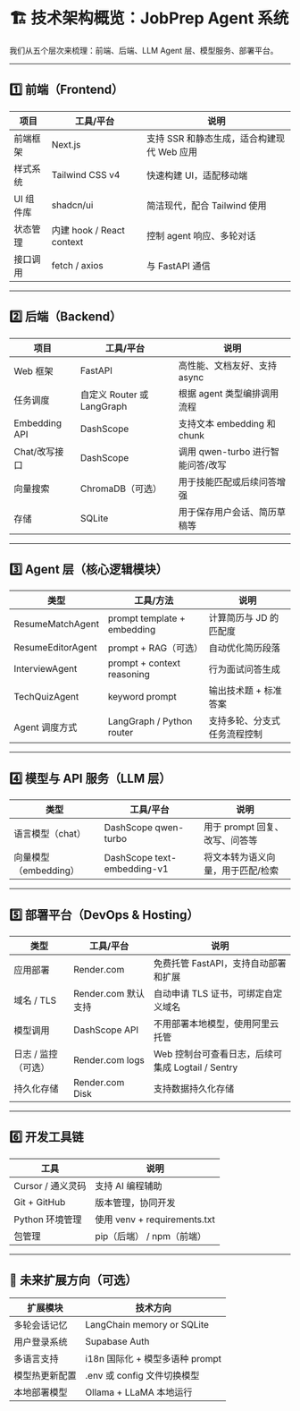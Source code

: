 # 🏗 技术架构概览：JobPrep Agent 系统

我们从五个层次来梳理：前端、后端、LLM Agent 层、模型服务、部署平台。

---

## 1️⃣ 前端（Frontend）

| 项目       | 工具/平台           | 说明                                   |
|------------|---------------------|----------------------------------------|
| 前端框架   | Next.js             | 支持 SSR 和静态生成，适合构建现代 Web 应用 |
| 样式系统   | Tailwind CSS v4     | 快速构建 UI，适配移动端                |
| UI 组件库  | shadcn/ui           | 简洁现代，配合 Tailwind 使用           |
| 状态管理   | 内建 hook / React context | 控制 agent 响应、多轮对话           |
| 接口调用   | fetch / axios       | 与 FastAPI 通信                        |

---

## 2️⃣ 后端（Backend）

| 项目         | 工具/平台                | 说明                                         |
|--------------|--------------------------|----------------------------------------------|
| Web 框架     | FastAPI                  | 高性能、文档友好、支持 async                 |
| 任务调度     | 自定义 Router 或 LangGraph | 根据 agent 类型编排调用流程                 |
| Embedding API| DashScope                | 支持文本 embedding 和 chunk                  |
| Chat/改写接口| DashScope                | 调用 qwen-turbo 进行智能问答/改写            |
| 向量搜索     | ChromaDB（可选）         | 用于技能匹配或后续问答增强                   |
| 存储         | SQLite                   | 用于保存用户会话、简历草稿等                 |

---

## 3️⃣ Agent 层（核心逻辑模块）

| 类型                | 工具/方法                | 说明                                 |
|---------------------|--------------------------|--------------------------------------|
| ResumeMatchAgent    | prompt template + embedding | 计算简历与 JD 的匹配度           |
| ResumeEditorAgent   | prompt + RAG（可选）     | 自动优化简历段落                      |
| InterviewAgent      | prompt + context reasoning | 行为面试问答生成                   |
| TechQuizAgent       | keyword prompt            | 输出技术题 + 标准答案                |
| Agent 调度方式      | LangGraph / Python router | 支持多轮、分支式任务流程控制         |

---

## 4️⃣ 模型与 API 服务（LLM 层）

| 类型           | 工具/平台                | 说明                                         |
|----------------|--------------------------|----------------------------------------------|
| 语言模型（chat）| DashScope qwen-turbo     | 用于 prompt 回复、改写、问答等               |
| 向量模型（embedding）| DashScope text-embedding-v1 | 将文本转为语义向量，用于匹配/检索     |

---

## 5️⃣ 部署平台（DevOps & Hosting）

| 类型           | 工具/平台                | 说明                                         |
|----------------|--------------------------|----------------------------------------------|
| 应用部署       | Render.com               | 免费托管 FastAPI，支持自动部署和扩展         |
| 域名 / TLS     | Render.com 默认支持      | 自动申请 TLS 证书，可绑定自定义域名          |
| 模型调用       | DashScope API            | 不用部署本地模型，使用阿里云托管             |
| 日志 / 监控（可选）| Render.com logs       | Web 控制台可查看日志，后续可集成 Logtail / Sentry  |
| 持久化存储     | Render.com Disk          | 支持数据持久化存储                          |

---

## 6️⃣ 开发工具链

| 工具           | 说明                                         |
|----------------|----------------------------------------------|
| Cursor / 通义灵码 | 支持 AI 编程辅助                          |
| Git + GitHub    | 版本管理，协同开发                         |
| Python 环境管理 | 使用 venv + requirements.txt               |
| 包管理          | pip（后端） / npm（前端）                  |

---

## 🧠 未来扩展方向（可选）

| 扩展模块         | 技术方向                                         |
|------------------|--------------------------------------------------|
| 多轮会话记忆     | LangChain memory or SQLite                       |
| 用户登录系统     | Supabase Auth                                    |
| 多语言支持       | i18n 国际化 + 模型多语种 prompt                  |
| 模型热更新配置   | .env 或 config 文件切换模型                      |
| 本地部署模型     | Ollama + LLaMA 本地运行                         |
